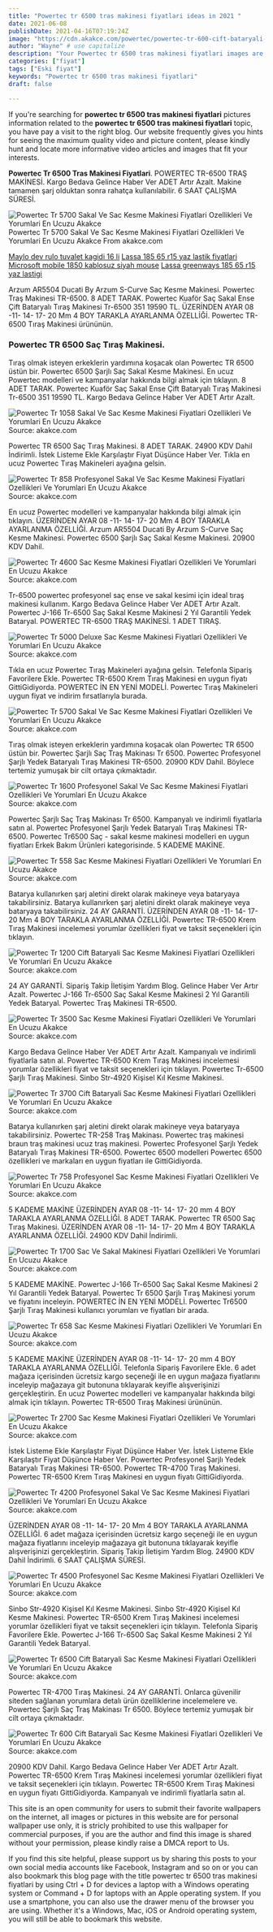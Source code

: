 ```yaml
---
title: "Powertec tr 6500 tras makinesi fiyatlari ideas in 2021 "
date: 2021-06-08
publishDate: 2021-04-16T07:19:24Z
image: "https://cdn.akakce.com/powertec/powertec-tr-600-cift-bataryali-z.jpg"
author: "Wayne" # use capitalize
description: "Your Powertec tr 6500 tras makinesi fiyatlari images are available in this site. Powertec tr 6500 tras makinesi fiyatlari are a topic that is being searched for and liked by netizens today. You can Download the Powertec tr 6500 tras makinesi fiyatlari files here. Get all free vectors."
categories: ["fiyat"]
tags: ["Eski fiyat"]
keywords: "Powertec tr 6500 tras makinesi fiyatlari"
draft: false

---
```


If you're searching for **powertec tr 6500 tras makinesi fiyatlari** pictures information related to the **powertec tr 6500 tras makinesi fiyatlari** topic, you have pay a visit to the right  blog.  Our website frequently  gives you  hints  for seeing  the maximum  quality video and picture  content, please kindly hunt and locate more informative video articles and images  that fit your interests.

**Powertec Tr 6500 Tras Makinesi Fiyatlari**. POWERTEC TR-6500 TRAŞ MAKİNESİ. Kargo Bedava Gelince Haber Ver ADET Artır Azalt. Makine tamamen şarj olduktan sonra rahatça kullanılabilir. 6 SAAT ÇALIŞMA SÜRESİ.

![Powertec Tr 5700 Sakal Ve Sac Kesme Makinesi Fiyatlari Ozellikleri Ve Yorumlari En Ucuzu Akakce](https://cdn.akakce.com/powertec/powertec-tr-5700-sakal-ve-z.jpg "Powertec Tr 5700 Sakal Ve Sac Kesme Makinesi Fiyatlari Ozellikleri Ve Yorumlari En Ucuzu Akakce")
Powertec Tr 5700 Sakal Ve Sac Kesme Makinesi Fiyatlari Ozellikleri Ve Yorumlari En Ucuzu Akakce From akakce.com

[Maylo dev rulo tuvalet kagidi 16 li](/maylo-dev-rulo-tuvalet-kagidi-16-li/)
[Lassa 185 65 r15 yaz lastik fiyatlari](/lassa-185-65-r15-yaz-lastik-fiyatlari/)
[Microsoft mobile 1850 kablosuz siyah mouse](/microsoft-mobile-1850-kablosuz-siyah-mouse/)
[Lassa greenways 185 65 r15 yaz lastigi](/lassa-greenways-185-65-r15-yaz-lastigi/)

Arzum AR5504 Ducati By Arzum S-Curve Saç Kesme Makinesi. Powertec Traş Makinesi TR-6500. 8 ADET TARAK. Powertec Kuaför Saç Sakal Ense Çift Bataryalı Tıraş Makinesi Tr-6500 351 19590 TL. ÜZERİNDEN AYAR 08 -11- 14- 17- 20 Mm 4 BOY TARAKLA AYARLANMA ÖZELLİĞİ. Powertec TR-6500 Tıraş Makinesi ürününün.

### Powertec TR 6500 Saç Tıraş Makinesi.

Tıraş olmak isteyen erkeklerin yardımına koşacak olan Powertec TR 6500 üstün bir. Powertec 6500 Şarjlı Saç Sakal Kesme Makinesi. En ucuz Powertec modelleri ve kampanyalar hakkında bilgi almak için tıklayın. 8 ADET TARAK. Powertec Kuaför Saç Sakal Ense Çift Bataryalı Tıraş Makinesi Tr-6500 351 19590 TL. Kargo Bedava Gelince Haber Ver ADET Artır Azalt.


![Powertec Tr 1058 Sakal Ve Sac Kesme Makinesi Fiyatlari Ozellikleri Ve Yorumlari En Ucuzu Akakce](https://cdn.akakce.com/powertec/powertec-tr-1058-sakal-ve-z.jpg "Powertec Tr 1058 Sakal Ve Sac Kesme Makinesi Fiyatlari Ozellikleri Ve Yorumlari En Ucuzu Akakce")
Source: akakce.com

Powertec TR 6500 Saç Tıraş Makinesi. 8 ADET TARAK. 24900 KDV Dahil İndirimli. İstek Listeme Ekle Karşılaştır Fiyat Düşünce Haber Ver. Tıkla en ucuz Powertec Tıraş Makineleri ayağına gelsin.

![Powertec Tr 858 Profesyonel Sakal Ve Sac Kesme Makinesi Fiyatlari Ozellikleri Ve Yorumlari En Ucuzu Akakce](https://cdn.akakce.com/powertec/powertec-tr-858-profesyonel-sakal-ve-z.jpg "Powertec Tr 858 Profesyonel Sakal Ve Sac Kesme Makinesi Fiyatlari Ozellikleri Ve Yorumlari En Ucuzu Akakce")
Source: akakce.com

En ucuz Powertec modelleri ve kampanyalar hakkında bilgi almak için tıklayın. ÜZERİNDEN AYAR 08 -11- 14- 17- 20 Mm 4 BOY TARAKLA AYARLANMA ÖZELLİĞİ. Arzum AR5504 Ducati By Arzum S-Curve Saç Kesme Makinesi. Powertec 6500 Şarjlı Saç Sakal Kesme Makinesi. 20900 KDV Dahil.

![Powertec Tr 4600 Sac Kesme Makinesi Fiyatlari Ozellikleri Ve Yorumlari En Ucuzu Akakce](https://cdn.akakce.com/powertec/powertec-tr-4600-z.jpg "Powertec Tr 4600 Sac Kesme Makinesi Fiyatlari Ozellikleri Ve Yorumlari En Ucuzu Akakce")
Source: akakce.com

Tr-6500 powertec profesyonel saç ense ve sakal kesimi için ideal tıraş makinesi kullanım. Kargo Bedava Gelince Haber Ver ADET Artır Azalt. Powertec J-166 Tr-6500 Saç Sakal Kesme Makinesi 2 Yıl Garantili Yedek Bataryal. POWERTEC TR-6500 TRAŞ MAKİNESİ. 1 ADET TIRAŞ.

![Powertec Tr 5000 Deluxe Sac Kesme Makinesi Fiyatlari Ozellikleri Ve Yorumlari En Ucuzu Akakce](https://cdn.akakce.com/powertec/powertec-tr-5000-deluxe-z.jpg "Powertec Tr 5000 Deluxe Sac Kesme Makinesi Fiyatlari Ozellikleri Ve Yorumlari En Ucuzu Akakce")
Source: akakce.com

Tıkla en ucuz Powertec Tıraş Makineleri ayağına gelsin. Telefonla Sipariş Favorilere Ekle. Powertec TR-6500 Krem Tıraş Makinesi en uygun fiyatı GittiGidiyorda. POWERTEC İN EN YENİ MODELİ. Powertec Tıraş Makineleri uygun fiyat ve indirim fırsatlarıyla burada.

![Powertec Tr 5700 Sakal Ve Sac Kesme Makinesi Fiyatlari Ozellikleri Ve Yorumlari En Ucuzu Akakce](https://cdn.akakce.com/powertec/powertec-tr-5700-sakal-ve-z.jpg "Powertec Tr 5700 Sakal Ve Sac Kesme Makinesi Fiyatlari Ozellikleri Ve Yorumlari En Ucuzu Akakce")
Source: akakce.com

Tıraş olmak isteyen erkeklerin yardımına koşacak olan Powertec TR 6500 üstün bir. Powertec Şarjlı Saç Traş Makinası Tr 6500. Powertec Profesyonel Şarjlı Yedek Bataryalı Tıraş Makinesi TR-6500. 20900 KDV Dahil. Böylece tertemiz yumuşak bir cilt ortaya çıkmaktadır.

![Powertec Tr 1600 Profesyonel Sakal Ve Sac Kesme Makinesi Fiyatlari Ozellikleri Ve Yorumlari En Ucuzu Akakce](https://cdn.akakce.com/powertec/powertec-tr-1600-profesyonel-sakal-ve-z.jpg "Powertec Tr 1600 Profesyonel Sakal Ve Sac Kesme Makinesi Fiyatlari Ozellikleri Ve Yorumlari En Ucuzu Akakce")
Source: akakce.com

Powertec Şarjlı Saç Traş Makinası Tr 6500. Kampanyalı ve indirimli fiyatlarla satın al. Powertec Profesyonel Şarjlı Yedek Bataryalı Tıraş Makinesi TR-6500. Powertec Tr6500 Saç - sakal kesme makinesi modelleri en uygun fiyatları Erkek Bakım Ürünleri kategorisinde. 5 KADEME MAKİNE.

![Powertec Tr 558 Sac Kesme Makinesi Fiyatlari Ozellikleri Ve Yorumlari En Ucuzu Akakce](https://cdn.akakce.com/powertec/powertec-tr-558-z.jpg "Powertec Tr 558 Sac Kesme Makinesi Fiyatlari Ozellikleri Ve Yorumlari En Ucuzu Akakce")
Source: akakce.com

Batarya kullanırken şarj aletini direkt olarak makineye veya bataryaya takabilirsiniz. Batarya kullanırken şarj aletini direkt olarak makineye veya bataryaya takabilirsiniz. 24 AY GARANTİ. ÜZERİNDEN AYAR 08 -11- 14- 17- 20 Mm 4 BOY TARAKLA AYARLANMA ÖZELLİĞİ. Powertec TR-6500 Krem Tıraş Makinesi incelemesi yorumlar özellikleri fiyat ve taksit seçenekleri için tıklayın.

![Powertec Tr 1200 Cift Bataryali Sac Kesme Makinesi Fiyatlari Ozellikleri Ve Yorumlari En Ucuzu Akakce](https://cdn.akakce.com/powertec/powertec-tr-1200-cift-bataryali-z.jpg "Powertec Tr 1200 Cift Bataryali Sac Kesme Makinesi Fiyatlari Ozellikleri Ve Yorumlari En Ucuzu Akakce")
Source: akakce.com

24 AY GARANTİ. Sipariş Takip İletişim Yardım Blog. Gelince Haber Ver Artır Azalt. Powertec J-166 Tr-6500 Saç Sakal Kesme Makinesi 2 Yıl Garantili Yedek Bataryal. Powertec Traş Makinesi TR-6500.

![Powertec Tr 3500 Sac Kesme Makinesi Fiyatlari Ozellikleri Ve Yorumlari En Ucuzu Akakce](https://cdn.akakce.com/powertec/powertec-tr-3500-z.jpg "Powertec Tr 3500 Sac Kesme Makinesi Fiyatlari Ozellikleri Ve Yorumlari En Ucuzu Akakce")
Source: akakce.com

Kargo Bedava Gelince Haber Ver ADET Artır Azalt. Kampanyalı ve indirimli fiyatlarla satın al. Powertec TR-6500 Krem Tıraş Makinesi incelemesi yorumlar özellikleri fiyat ve taksit seçenekleri için tıklayın. Powertec Tr-6500 Şarjlı Tıraş Makinesi. Sinbo Str-4920 Kişisel Kıl Kesme Makinesi.

![Powertec Tr 3700 Cift Bataryali Sac Kesme Makinesi Fiyatlari Ozellikleri Ve Yorumlari En Ucuzu Akakce](https://cdn.akakce.com/powertec/powertec-tr-3700-cift-bataryali-z.jpg "Powertec Tr 3700 Cift Bataryali Sac Kesme Makinesi Fiyatlari Ozellikleri Ve Yorumlari En Ucuzu Akakce")
Source: akakce.com

Batarya kullanırken şarj aletini direkt olarak makineye veya bataryaya takabilirsiniz. Powertec TR-258 Traş Makinası. Powertec traş makinesi braun traş makinesi ucuz traş makinesi. Powertec Profesyonel Şarjlı Yedek Bataryalı Tıraş Makinesi TR-6500. Powertec 6500 modelleri Powertec 6500 özellikleri ve markaları en uygun fiyatları ile GittiGidiyorda.

![Powertec Tr 758 Profesyonel Sac Kesme Makinesi Fiyatlari Ozellikleri Ve Yorumlari En Ucuzu Akakce](https://cdn.akakce.com/powertec/powertec-tr-758-profesyonel-z.jpg "Powertec Tr 758 Profesyonel Sac Kesme Makinesi Fiyatlari Ozellikleri Ve Yorumlari En Ucuzu Akakce")
Source: akakce.com

5 KADEME MAKİNE ÜZERİNDEN AYAR 08 -11- 14- 17- 20 mm 4 BOY TARAKLA AYARLANMA ÖZELLİĞİ. 8 ADET TARAK. Powertec TR 6500 Saç Tıraş Makinesi. ÜZERİNDEN AYAR 08 -11- 14- 17- 20 Mm 4 BOY TARAKLA AYARLANMA ÖZELLİĞİ. 24900 KDV Dahil İndirimli.

![Powertec Tr 1700 Sac Ve Sakal Makinesi Fiyatlari Ozellikleri Ve Yorumlari En Ucuzu Akakce](https://cdn.akakce.com/powertec/powertec-tr-1700-sac-ve-sakal-makinesi-z.jpg "Powertec Tr 1700 Sac Ve Sakal Makinesi Fiyatlari Ozellikleri Ve Yorumlari En Ucuzu Akakce")
Source: akakce.com

5 KADEME MAKİNE. Powertec J-166 Tr-6500 Saç Sakal Kesme Makinesi 2 Yıl Garantili Yedek Bataryal. Powertec Tr 6500 Şarjlı Tıraş Makinesi yorum ve fiyatını inceleyin. POWERTEC İN EN YENİ MODELİ. Powertec Tr6500 Şarjlı Tıraş Makinesi kullanıcı yorumları ve fiyatları bir arada.

![Powertec Tr 658 Sac Kesme Makinesi Fiyatlari Ozellikleri Ve Yorumlari En Ucuzu Akakce](https://cdn.akakce.com/powertec/powertec-tr-658-z.jpg "Powertec Tr 658 Sac Kesme Makinesi Fiyatlari Ozellikleri Ve Yorumlari En Ucuzu Akakce")
Source: akakce.com

5 KADEME MAKİNE ÜZERİNDEN AYAR 08 -11- 14- 17- 20 mm 4 BOY TARAKLA AYARLANMA ÖZELLİĞİ. Telefonla Sipariş Favorilere Ekle. 6 adet mağaza içerisinden ücretsiz kargo seçeneği ile en uygun mağaza fiyatlarını inceleyip mağazaya git butonuna tıklayarak keyifle alışverişinizi gerçekleştirin. En ucuz Powertec modelleri ve kampanyalar hakkında bilgi almak için tıklayın. Powertec TR-6500 Tıraş Makinesi ürününün.

![Powertec Tr 2700 Sac Kesme Makinesi Fiyatlari Ozellikleri Ve Yorumlari En Ucuzu Akakce](https://cdn.akakce.com/powertec/powertec-tr-2700-z.jpg "Powertec Tr 2700 Sac Kesme Makinesi Fiyatlari Ozellikleri Ve Yorumlari En Ucuzu Akakce")
Source: akakce.com

İstek Listeme Ekle Karşılaştır Fiyat Düşünce Haber Ver. İstek Listeme Ekle Karşılaştır Fiyat Düşünce Haber Ver. Powertec Profesyonel Şarjlı Yedek Bataryalı Tıraş Makinesi TR-6500. Powertec TR-4700 Tıraş Makinesi. Powertec TR-6500 Krem Tıraş Makinesi en uygun fiyatı GittiGidiyorda.

![Powertec Tr 4200 Profesyonel Sakal Ve Sac Kesme Makinesi Fiyatlari Ozellikleri Ve Yorumlari En Ucuzu Akakce](https://cdn.akakce.com/powertec/powertec-tr-4200-profesyonel-sakal-ve-z.jpg "Powertec Tr 4200 Profesyonel Sakal Ve Sac Kesme Makinesi Fiyatlari Ozellikleri Ve Yorumlari En Ucuzu Akakce")
Source: akakce.com

ÜZERİNDEN AYAR 08 -11- 14- 17- 20 Mm 4 BOY TARAKLA AYARLANMA ÖZELLİĞİ. 6 adet mağaza içerisinden ücretsiz kargo seçeneği ile en uygun mağaza fiyatlarını inceleyip mağazaya git butonuna tıklayarak keyifle alışverişinizi gerçekleştirin. Sipariş Takip İletişim Yardım Blog. 24900 KDV Dahil İndirimli. 6 SAAT ÇALIŞMA SÜRESİ.

![Powertec Tr 4500 Profesyonel Sac Kesme Makinesi Fiyatlari Ozellikleri Ve Yorumlari En Ucuzu Akakce](https://cdn.akakce.com/powertec/powertec-tr-4500-profesyonel-z.jpg "Powertec Tr 4500 Profesyonel Sac Kesme Makinesi Fiyatlari Ozellikleri Ve Yorumlari En Ucuzu Akakce")
Source: akakce.com

Sinbo Str-4920 Kişisel Kıl Kesme Makinesi. Sinbo Str-4920 Kişisel Kıl Kesme Makinesi. Powertec TR-6500 Krem Tıraş Makinesi incelemesi yorumlar özellikleri fiyat ve taksit seçenekleri için tıklayın. Telefonla Sipariş Favorilere Ekle. Powertec J-166 Tr-6500 Saç Sakal Kesme Makinesi 2 Yıl Garantili Yedek Bataryal.

![Powertec Tr 6500 Cift Bataryali Sac Kesme Makinesi Fiyatlari Ozellikleri Ve Yorumlari En Ucuzu Akakce](https://cdn.akakce.com/powertec/powertec-tr-6500-cift-bataryali-z.jpg "Powertec Tr 6500 Cift Bataryali Sac Kesme Makinesi Fiyatlari Ozellikleri Ve Yorumlari En Ucuzu Akakce")
Source: akakce.com

Powertec TR-4700 Tıraş Makinesi. 24 AY GARANTİ. Onlarca güvenilir siteden sağlanan yorumlara detalı ürün özelliklerine incelemelere ve. Powertec Şarjlı Saç Traş Makinası Tr 6500. Böylece tertemiz yumuşak bir cilt ortaya çıkmaktadır.

![Powertec Tr 600 Cift Bataryali Sac Kesme Makinesi Fiyatlari Ozellikleri Ve Yorumlari En Ucuzu Akakce](https://cdn.akakce.com/powertec/powertec-tr-600-cift-bataryali-z.jpg "Powertec Tr 600 Cift Bataryali Sac Kesme Makinesi Fiyatlari Ozellikleri Ve Yorumlari En Ucuzu Akakce")
Source: akakce.com

20900 KDV Dahil. Kargo Bedava Gelince Haber Ver ADET Artır Azalt. Powertec TR-6500 Krem Tıraş Makinesi incelemesi yorumlar özellikleri fiyat ve taksit seçenekleri için tıklayın. Powertec TR-6500 Krem Tıraş Makinesi en uygun fiyatı GittiGidiyorda. Kampanyalı ve indirimli fiyatlarla satın al.

This site is an open community for users to submit their favorite wallpapers on the internet, all images or pictures in this website are for personal wallpaper use only, it is stricly prohibited to use this wallpaper for commercial purposes, if you are the author and find this image is shared without your permission, please kindly raise a DMCA report to Us.

If you find this site helpful, please support us by sharing this posts to your own social media accounts like Facebook, Instagram and so on or you can also bookmark this blog page with the title powertec tr 6500 tras makinesi fiyatlari by using Ctrl + D for devices a laptop with a Windows operating system or Command + D for laptops with an Apple operating system. If you use a smartphone, you can also use the drawer menu of the browser you are using. Whether it's a Windows, Mac, iOS or Android operating system, you will still be able to bookmark this website.
